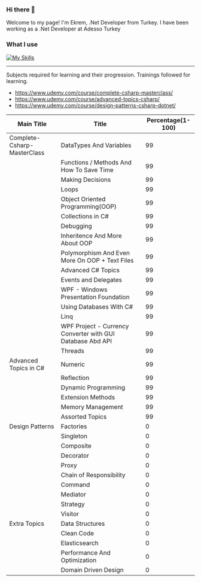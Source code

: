 ### Hi there 👋

Welcome to my page!
I'm Ekrem, .Net Developer from Turkey. I have been working as a .Net Developer at Adesso Turkey

### What I use
[![My Skills](https://skillicons.dev/icons?i=cs,python,dotnet,js,jquery,html,css,django,mongodb,mysql,postgres,nestjs,nodejs,vue,rabbitmq,redis)](https://skillicons.dev)

<hr>

Subjects required for learning and their progression.
Trainings followed for learning.
* https://www.udemy.com/course/complete-csharp-masterclass/
* https://www.udemy.com/course/advanced-topics-csharp/
* https://www.udemy.com/course/design-patterns-csharp-dotnet/

| Main Title  | Title | Percentage(1-100) |
| ------------- | ------------- | ------------- |
| Complete-Csharp-MasterClass  | DataTypes And Variables  | 99  |
|   | Functions / Methods And How To Save Time | 99  |
|   | Making Decisions  | 99  |
|   | Loops | 99 |
|   | Object Oriented Programming(OOP) | 99 |
|   | Collections in C# | 99 |
|   | Debugging | 99 |
|   | Inheritence And More About OOP | 99 |
|   | Polymorphism And Even More On OOP + Text Files | 99 |
|   | Advanced C# Topics | 99 |
|   | Events and Delegates | 99 |
|   | WPF - Windows Presentation Foundation | 99 |
|   | Using Databases With C# | 99 |
|   | Linq | 99 |
|   | WPF Project - Currency Converter with GUI Database Abd API | 99 |
|   | Threads | 99 |
| Advanced Topics in C# | Numeric | 99 |
|   | Reflection | 99 |
|   | Dynamic Programming | 99 |
|   | Extension Methods | 99 |
|   | Memory Management | 99 |
|   | Assorted Topics | 99 |
| Design Patterns | Factories | 0 |
|   | Singleton | 0 |
|   | Composite | 0 |
|   | Decorator | 0 |
|   | Proxy | 0 |
|   | Chain of Responsibility | 0 |
|   | Command | 0 |
|   | Mediator | 0 |
|   | Strategy | 0 |
|   | Visitor | 0 |
| Extra Topics | Data Structures | 0 |
|   | Clean Code | 0 |
|   | Elasticsearch | 0 |
|   | Performance And Optimization | 0 |
|   | Domain Driven Design | 0 |
